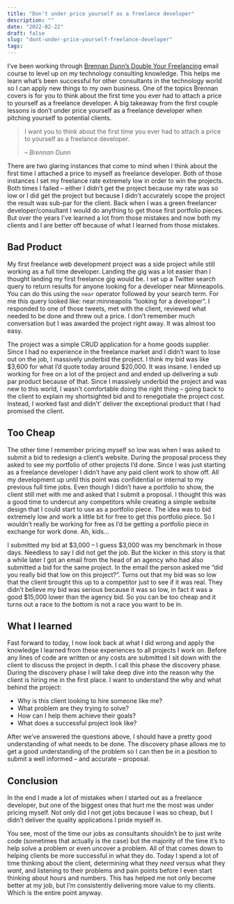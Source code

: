 ```yaml
---
title: "Don't under price yourself as a freelance developer"
description: ""
date: "2022-02-22"
draft: false
slug: "dont-under-price-yourself-freelance-developer"
tags:
---
```


<!--kg-card-begin: html-->
<p>I&#8217;ve been working through <a href="https://doubleyourfreelancing.com/about/" data-type="URL" data-id="https://doubleyourfreelancing.com/about/" target="_blank" rel="noreferrer noopener">Brennan Dunn&#8217;s Double Your Freelancing</a> email course to level up on my technology consulting knowledge. This helps me learn what&#8217;s been successful for other consultants in the technology world so I can apply new things to my own business. One of the topics Brennan covers is for you to think about the first time you ever had to attach a price to yourself as a freelance developer. A big takeaway from the first couple lessons is don&#8217;t under price yourself as a freelance developer when pitching yourself to potential clients.</p>

<blockquote class="wp-block-quote"><p>I want you to think about the first time you ever had to attach a price to yourself as a freelance developer.</p><cite>&#8211; Brennan Dunn</cite></blockquote>

<p>There are two glaring instances that come to mind when I think about the first time I attached a price to myself as freelance developer. Both of those instances I set my freelance rate extremely low in order to win the projects.  Both times I failed &#8211;  either I didn&#8217;t get the project because my rate was so low or I did get the project but because I didn&#8217;t accurately scope the project the result was sub-par for the client.  Back when I was a green freelancer developer/consultant I would do anything to get those first portfolio pieces. But over the years I&#8217;ve learned a lot from those mistakes and now both my clients and I are better off because of what I learned from those mistakes.</p>

<h2 id="bad-product">Bad Product</h2>

<p>My first freelance web development project was a side project while still working as a full time developer. Landing the gig was a lot easier than I thought landing my first freelance gig would be. I set up a Twitter search query to return results for anyone looking for a developer near Minneapolis. You can do this using the <code>near</code> operator followed by your search term. For me this query looked like: near:minneapolis &#8220;looking for a developer&#8221;.  I responded to one of those tweets, met with the client, reviewed what needed to be done and threw out a price. I don&#8217;t remember much conversation but I was awarded the project right away. It was almost too easy.</p>

<p>The project was a simple CRUD application for a home goods supplier. Since I had no experience in the freelance market and I didn&#8217;t want to lose out on the job, I massively underbid the project. I think my bid was like $3,600 for what I&#8217;d quote today around $20,000. It was insane. I ended up working for free on a lot of the project and and ended up delivering a sub par product because of that. Since I massively underbid the project and was new to this world, I wasn&#8217;t comfortable doing the right thing &#8211; going back to the client to explain my shortsighted bid and to renegotiate the project cost. Instead, I worked fast and didn&#8217;t&#8217; deliver the exceptional product that I had promised the client. </p>

<h2 id="too-cheap">Too Cheap</h2>

<p>The other time I remember pricing myself so low was when I was asked to submit a bid to redesign a client&#8217;s website. During the proposal process they asked to see my portfolio of other projects I&#8217;d done. Since I was just starting as a freelance developer I didn&#8217;t have any paid client work to show off. All my development up until this point was confidential or internal to my previous full time jobs. Even though I didn&#8217;t have a portfolio to show, the client still met with me and asked that I submit a proposal. I thought this was a good time to undercut any competitors while creating a simple website design that I could start to use as a portfolio piece. The idea was to bid extremely low and work a little bit for free to get this portfolio piece. So I wouldn&#8217;t really be working for free as I&#8217;d be getting a portfolio piece in exchange for work done. Ah, kids&#8230;</p>

<p>I submitted my bid at $3,000 &#8211; I guess $3,000 was my benchmark in those days. Needless to say I did not get the job. But the kicker in this story is that a while later I got an email from the head of an agency who had also submitted a bid for the same project. In the email the person asked me &#8220;did you really bid that low on this project?&#8221;. Turns out that my bid was so low that the client brought this up to a competitor just to see if it was real.  They didn&#8217;t believe my bid was serious because it was so low, in fact it was a good $15,000 lower than the agency bid.  So you can be too cheap and it turns out a race to the bottom is not a race you want to be in.</p>

<h2 id="what-i-learned">What I learned</h2>

<p>Fast forward to today, I now look back at what I did wrong and apply the knowledge I learned from these experiences to all projects I work on. Before any lines of code are written or any costs are submitted I sit down with the client to discuss the project in depth. I call this phase the discovery phase. During the discovery phase I will take deep dive into the reason why the client is hiring me in the first place. I want to understand the why and what behind the project: </p>

<ul><li>Why is this client looking to hire someone like me?</li><li>What problem are they trying to solve?</li><li>How can I help them achieve their goals?</li><li>What does a successful project look like?</li></ul>

<p>After we&#8217;ve answered the questions above, I should have a pretty good understanding of what needs to be done. The discovery phase allows me to get a good understanding of the problem so I can then be in a position to submit a well informed &#8211; and accurate &#8211; proposal. </p>

<h2 id="conclusion">Conclusion</h2>

<p>In the end I made a lot of mistakes when I started out as a freelance developer, but one of the biggest ones that hurt me the most was under pricing myself.  Not only did I not get jobs because I was so cheap, but I didn&#8217;t deliver the quality applications I pride myself in. </p>

<p>You see, most of the time our jobs as consultants shouldn&#8217;t be to just write code (sometimes that actually is the case) but the majority of the time it&#8217;s to help solve a problem or even uncover a problem. All of that comes down to helping clients be more successful in what they do. Today I spend a lot of time thinking about the client, determining what they <em>need</em> versus what they <em>want</em>, and listening to their problems and pain points before I even start thinking about hours and numbers. This has helped me not only become better at my job, but I&#8217;m consistently delivering more value to my clients. Which is the entire point anyway.</p>

<p></p>
<!--kg-card-end: html-->
